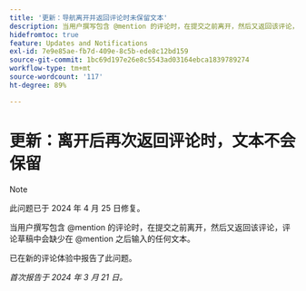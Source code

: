 ```yaml
---
title: '更新：导航离开并返回评论时未保留文本'
description: 当用户撰写包含 @mention 的评论时，在提交之前离开，然后又返回该评论，评论草稿中会缺少在 @mention 之后输入的任何文本。
hidefromtoc: true
feature: Updates and Notifications
exl-id: 7e9e85ae-fb7d-409e-8c5b-ede8c12bd159
source-git-commit: 1bc69d197e26e8c5543ad03164ebca1839789274
workflow-type: tm+mt
source-wordcount: '117'
ht-degree: 89%

---
```


# 更新：离开后再次返回评论时，文本不会保留

>[!NOTE]
>
>此问题已于 2024 年 4 月 25 日修复。

当用户撰写包含 @mention 的评论时，在提交之前离开，然后又返回该评论，评论草稿中会缺少在 @mention 之后输入的任何文本。

已在新的评论体验中报告了此问题。

_首次报告于 2024 年 3 月 21 日。_

